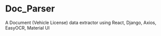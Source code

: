 # Doc_Parser
A Document (Vehicle License) data extractor using React, Django, Axios, EasyOCR, Material UI
